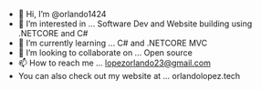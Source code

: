 - 👋 Hi, I’m @orlando1424
- 👀 I’m interested in ... Software Dev and Website building using .NETCORE and C#
- 🌱 I’m currently learning ... C# and .NETCORE MVC
- 💞️ I’m looking to collaborate on ... Open source
- 📫 How to reach me ... lopezorlando23@gmail.com
- You can also check out my website at ... orlandolopez.tech

<!---
orlando1424/orlando1424 is a ✨ special ✨ repository because its `README.md` (this file) appears on your GitHub profile.
You can click the Preview link to take a look at your changes.
--->
